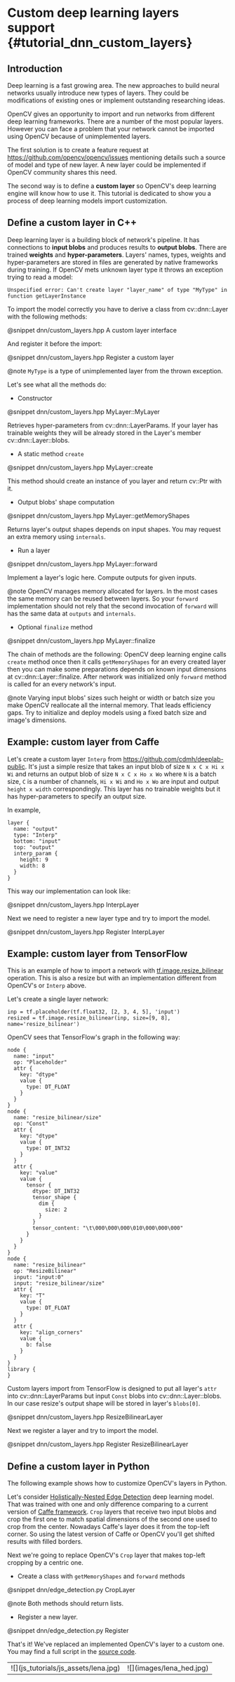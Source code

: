 # Custom deep learning layers support {#tutorial_dnn_custom_layers}

## Introduction
Deep learning is a fast growing area. The new approaches to build neural networks
usually introduce new types of layers. They could be modifications of existing
ones or implement outstanding researching ideas.

OpenCV gives an opportunity to import and run networks from different deep learning
frameworks. There are a number of the most popular layers. However you can face
a problem that your network cannot be imported using OpenCV because of unimplemented layers.

The first solution is to create a feature request at https://github.com/opencv/opencv/issues
mentioning details such a source of model and type of new layer. A new layer could
be implemented if OpenCV community shares this need.

The second way is to define a **custom layer** so OpenCV's deep learning engine
will know how to use it. This tutorial is dedicated to show you a process of deep
learning models import customization.

## Define a custom layer in C++
Deep learning layer is a building block of network's pipeline.
It has connections to **input blobs** and produces results to **output blobs**.
There are trained **weights** and **hyper-parameters**.
Layers' names, types, weights and hyper-parameters are stored in files are generated by
native frameworks during training. If OpenCV mets unknown layer type it throws an
exception trying to read a model:

```
Unspecified error: Can't create layer "layer_name" of type "MyType" in function getLayerInstance
```

To import the model correctly you have to derive a class from cv::dnn::Layer with
the following methods:

@snippet dnn/custom_layers.hpp A custom layer interface

And register it before the import:

@snippet dnn/custom_layers.hpp Register a custom layer

@note `MyType` is a type of unimplemented layer from the thrown exception.

Let's see what all the methods do:

- Constructor

@snippet dnn/custom_layers.hpp MyLayer::MyLayer

Retrieves hyper-parameters from cv::dnn::LayerParams. If your layer has trainable
weights they will be already stored in the Layer's member cv::dnn::Layer::blobs.

- A static method `create`

@snippet dnn/custom_layers.hpp MyLayer::create

This method should create an instance of you layer and return cv::Ptr with it.

- Output blobs' shape computation

@snippet dnn/custom_layers.hpp MyLayer::getMemoryShapes

Returns layer's output shapes depends on input shapes. You may request an extra
memory using `internals`.

- Run a layer

@snippet dnn/custom_layers.hpp MyLayer::forward

Implement a layer's logic here. Compute outputs for given inputs.

@note OpenCV manages memory allocated for layers. In the most cases the same memory
can be reused between layers. So your `forward` implementation should not rely that
the second invocation of `forward` will has the same data at `outputs` and `internals`.

- Optional `finalize` method

@snippet dnn/custom_layers.hpp MyLayer::finalize

The chain of methods are the following: OpenCV deep learning engine calls `create`
method once then it calls `getMemoryShapes` for an every created layer then you
can make some preparations depends on known input dimensions at cv::dnn::Layer::finalize.
After network was initialized only `forward` method is called for an every network's input.

@note Varying input blobs' sizes such height or width or batch size you make OpenCV
reallocate all the internal memory. That leads efficiency gaps. Try to initialize
and deploy models using a fixed batch size and image's dimensions.

## Example: custom layer from Caffe
Let's create a custom layer `Interp` from https://github.com/cdmh/deeplab-public.
It's just a simple resize that takes an input blob of size `N x C x Hi x Wi` and returns
an output blob of size `N x C x Ho x Wo` where `N` is a batch size, `C` is a number of channels,
`Hi x Wi` and `Ho x Wo` are input and output `height x width` correspondingly.
This layer has no trainable weights but it has hyper-parameters to specify an output size.

In example,
~~~~~~~~~~~~~
layer {
  name: "output"
  type: "Interp"
  bottom: "input"
  top: "output"
  interp_param {
    height: 9
    width: 8
  }
}
~~~~~~~~~~~~~

This way our implementation can look like:

@snippet dnn/custom_layers.hpp InterpLayer

Next we need to register a new layer type and try to import the model.

@snippet dnn/custom_layers.hpp Register InterpLayer

## Example: custom layer from TensorFlow
This is an example of how to import a network with [tf.image.resize_bilinear](https://www.tensorflow.org/versions/master/api_docs/python/tf/image/resize_bilinear)
operation. This is also a resize but with an implementation different from OpenCV's or `Interp` above.

Let's create a single layer network:
~~~~~~~~~~~~~{.py}
inp = tf.placeholder(tf.float32, [2, 3, 4, 5], 'input')
resized = tf.image.resize_bilinear(inp, size=[9, 8], name='resize_bilinear')
~~~~~~~~~~~~~
OpenCV sees that TensorFlow's graph in the following way:

```
node {
  name: "input"
  op: "Placeholder"
  attr {
    key: "dtype"
    value {
      type: DT_FLOAT
    }
  }
}
node {
  name: "resize_bilinear/size"
  op: "Const"
  attr {
    key: "dtype"
    value {
      type: DT_INT32
    }
  }
  attr {
    key: "value"
    value {
      tensor {
        dtype: DT_INT32
        tensor_shape {
          dim {
            size: 2
          }
        }
        tensor_content: "\t\000\000\000\010\000\000\000"
      }
    }
  }
}
node {
  name: "resize_bilinear"
  op: "ResizeBilinear"
  input: "input:0"
  input: "resize_bilinear/size"
  attr {
    key: "T"
    value {
      type: DT_FLOAT
    }
  }
  attr {
    key: "align_corners"
    value {
      b: false
    }
  }
}
library {
}
```
Custom layers import from TensorFlow is designed to put all layer's `attr` into
cv::dnn::LayerParams but input `Const` blobs into cv::dnn::Layer::blobs.
In our case resize's output shape will be stored in layer's `blobs[0]`.

@snippet dnn/custom_layers.hpp ResizeBilinearLayer

Next we register a layer and try to import the model.

@snippet dnn/custom_layers.hpp Register ResizeBilinearLayer

## Define a custom layer in Python
The following example shows how to customize OpenCV's layers in Python.

Let's consider [Holistically-Nested Edge Detection](https://arxiv.org/abs/1504.06375)
deep learning model. That was trained with one and only difference comparing to
a current version of [Caffe framework](http://caffe.berkeleyvision.org/). `Crop`
layers that receive two input blobs and crop the first one to match spatial dimensions
of the second one used to crop from the center. Nowadays Caffe's layer does it
from the top-left corner. So using the latest version of Caffe or OpenCV you'll
get shifted results with filled borders.

Next we're going to replace OpenCV's `Crop` layer that makes top-left cropping by
a centric one.

- Create a class with `getMemoryShapes` and `forward` methods

@snippet dnn/edge_detection.py CropLayer

@note Both methods should return lists.

- Register a new layer.

@snippet dnn/edge_detection.py Register

That's it! We've replaced an implemented OpenCV's layer to a custom one.
You may find a full script in the [source code](https://github.com/opencv/opencv/tree/3.4/samples/dnn/edge_detection.py).

<table border="0">
<tr>
<td>![](js_tutorials/js_assets/lena.jpg)</td>
<td>![](images/lena_hed.jpg)</td>
</tr>
</table>
